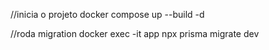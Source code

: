 
//inicia o projeto
docker compose up --build -d

//roda migration
docker exec -it app npx prisma migrate dev